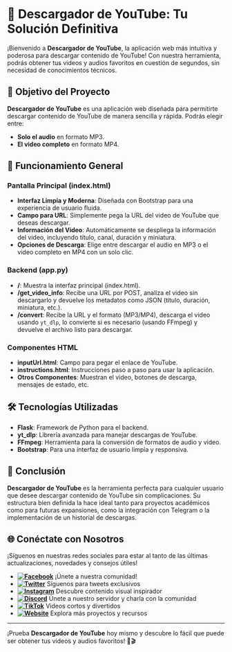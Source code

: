 # 🚀 Descargador de YouTube: Tu Solución Definitiva

¡Bienvenido a **Descargador de YouTube**, la aplicación web más intuitiva y poderosa para descargar contenido de YouTube! Con nuestra herramienta, podrás obtener tus videos y audios favoritos en cuestión de segundos, sin necesidad de conocimientos técnicos.

## 🎯 Objetivo del Proyecto

**Descargador de YouTube** es una aplicación web diseñada para permitirte descargar contenido de YouTube de manera sencilla y rápida. Podrás elegir entre:

- **Solo el audio** en formato MP3.
- **El video completo** en formato MP4.

## 🧩 Funcionamiento General

### Pantalla Principal (index.html)

- **Interfaz Limpia y Moderna**: Diseñada con Bootstrap para una experiencia de usuario fluida.
- **Campo para URL**: Simplemente pega la URL del video de YouTube que deseas descargar.
- **Información del Video**: Automáticamente se despliega la información del video, incluyendo título, canal, duración y miniatura.
- **Opciones de Descarga**: Elige entre descargar el audio en MP3 o el video completo en MP4 con un solo clic.

### Backend (app.py)

- **/**: Muestra la interfaz principal (index.html).
- **/get_video_info**: Recibe una URL por POST, analiza el video sin descargarlo y devuelve los metadatos como JSON (título, duración, miniatura, etc.).
- **/convert**: Recibe la URL y el formato (MP3/MP4), descarga el video usando `yt_dlp`, lo convierte si es necesario (usando FFmpeg) y devuelve el archivo listo para descargar.

### Componentes HTML

- **inputUrl.html**: Campo para pegar el enlace de YouTube.
- **instructions.html**: Instrucciones paso a paso para usar la aplicación.
- **Otros Componentes**: Muestran el video, botones de descarga, mensajes de estado, etc.

## 🛠️ Tecnologías Utilizadas

- **Flask**: Framework de Python para el backend.
- **yt_dlp**: Librería avanzada para manejar descargas de YouTube.
- **FFmpeg**: Herramienta para la conversión de formatos de audio y video.
- **Bootstrap**: Para una interfaz de usuario limpia y responsiva.

## 🧠 Conclusión

**Descargador de YouTube** es la herramienta perfecta para cualquier usuario que desee descargar contenido de YouTube sin complicaciones. Su estructura bien definida la hace ideal tanto para proyectos académicos como para futuras expansiones, como la integración con Telegram o la implementación de un historial de descargas.

## 🌐 Conéctate con Nosotros

¡Síguenos en nuestras redes sociales para estar al tanto de las últimas actualizaciones, novedades y consejos útiles!

- **[![Facebook](https://img.shields.io/badge/Facebook-1877F2?style=for-the-badge&logo=facebook&logoColor=white)](https://www.facebook.com/nico.sagastegui.7/)** ¡Únete a nuestra comunidad!
- **[![Twitter](https://img.shields.io/badge/Twitter-1DA1F2?style=for-the-badge&logo=twitter&logoColor=white)](https://x.com/i/flow/login?redirect_after_login=%2FNASCdev)** Síguenos para tweets exclusivos
- **[![Instagram](https://img.shields.io/badge/Instagram-E4405F?style=for-the-badge&logo=instagram&logoColor=white)](https://www.instagram.com/nasc_dev/)** Descubre contenido visual inspirador
- **[![Discord](https://img.shields.io/badge/Discord-5865F2?style=for-the-badge&logo=discord&logoColor=white)](https://discord.com/users/devnasc)** Únete a nuestro servidor y charla con la comunidad
- **[![TikTok](https://img.shields.io/badge/TikTok-000000?style=for-the-badge&logo=tiktok&logoColor=white)](https://www.tiktok.com/@nasc_dev)** Videos cortos y divertidos
- **[![Website](https://img.shields.io/badge/Website-4CAF50?style=for-the-badge&logo=google-chrome&logoColor=white)](https://mipropiapaginaweb.onrender.com/)** Explora más proyectos y recursos

---

¡Prueba **Descargador de YouTube** hoy mismo y descubre lo fácil que puede ser obtener tus videos y audios favoritos! 🎵🎬